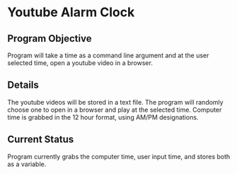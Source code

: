 # Youtube Alarm Clock

## Program Objective
Program will take a time as a command line argument and at the user selected time, open a youtube video in a browser.  

## Details
The youtube videos will be stored in a text file.  The program will randomly choose one to open in a browser and play at the selected time.  Computer time is grabbed in the 12 hour
format, using AM/PM designations.

## Current Status
Program currently grabs the computer time, user input time, and stores both as a variable.
